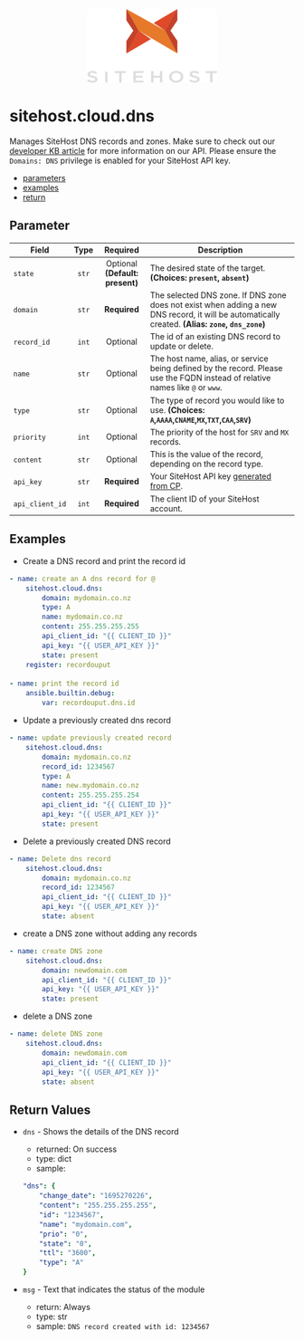 <p align="center">
    <a href="https://sitehost.nz" target="_blank">
        <img src="https://raw.githubusercontent.com/sitehostnz/sitehost_ansible/main/.github/sitehost-logo.svg" alt="SiteHost" height="130">
    </a>
</p>

# sitehost.cloud.dns
Manages SiteHost DNS records and zones. Make sure to check out our [developer KB article](https://kb.sitehost.nz/developers) for more information on our API. Please ensure the `Domains: DNS` privilege is enabled for your SiteHost API key.

- [parameters](#parameter)
- [examples](#examples)
- [return](#return-values)

## Parameter

 Field     | Type | Required | Description                                                                  |
|-----------|------|----------|------------------------------------------------------------------------------|
| `state` | <center>`str`</center> | <center>Optional **(Default: present)**</center> | The desired state of the target.  **(Choices: `present`, `absent`)** |
| `domain` | <center>`str`</center> | <center>**Required**</center> | The selected DNS zone. If DNS zone does not exist when adding a new DNS record, it will be automatically created.  **(Alias: `zone`, `dns_zone`)**  |
| `record_id` | <center>`int`</center> | <center>Optional</center> | The id of an existing DNS record to update or delete. | 
| `name` | <center>`str`</center> | <center>Optional</center> | The host name, alias, or service being defined by the record. Please use the FQDN instead of relative names like `@` or `www`.  |
| `type` | <center>`str`</center> | <center>Optional</center> | The type of record you would like to use. **(Choices: `A`,`AAAA`,`CNAME`,`MX`,`TXT`,`CAA`,`SRV`)**  | 
| `priority` | <center>`int`</center> | <center>Optional</center> | The priority of the host for `SRV` and `MX` records. | 
| `content` | <center>`str`</center> | <center>Optional</center> | This is the value of the record, depending on the record type. |
| `api_key` | <center>`str`</center> | <center>**Required**</center> | Your SiteHost API key [generated from CP](https://kb.sitehost.nz/developers/api#creating-an-api-key). |
| `api_client_id` | <center>`int`</center> | <center>**Required**</center> | The client ID of your SiteHost account. |

## Examples


- Create a DNS record and print the record id
```yml
- name: create an A dns record for @
    sitehost.cloud.dns:
        domain: mydomain.co.nz
        type: A
        name: mydomain.co.nz
        content: 255.255.255.255
        api_client_id: "{{ CLIENT_ID }}"
        api_key: "{{ USER_API_KEY }}"
        state: present
    register: recordouput

- name: print the record id
    ansible.builtin.debug:
        var: recordouput.dns.id
```

- Update a previously created dns record
```yml
- name: update previously created record
    sitehost.cloud.dns:
        domain: mydomain.co.nz
        record_id: 1234567
        type: A
        name: new.mydomain.co.nz
        content: 255.255.255.254
        api_client_id: "{{ CLIENT_ID }}"
        api_key: "{{ USER_API_KEY }}"
        state: present

```
- Delete a previously created DNS record
```yml
- name: Delete dns record
    sitehost.cloud.dns:
        domain: mydomain.co.nz
        record_id: 1234567
        api_client_id: "{{ CLIENT_ID }}"
        api_key: "{{ USER_API_KEY }}"
        state: absent
```
- create a DNS zone without adding any records
```yml
- name: create DNS zone
    sitehost.cloud.dns:
        domain: newdomain.com
        api_client_id: "{{ CLIENT_ID }}"
        api_key: "{{ USER_API_KEY }}"
        state: present
```

- delete a DNS zone
```yml
- name: delete DNS zone
    sitehost.cloud.dns:
        domain: newdomain.com
        api_client_id: "{{ CLIENT_ID }}"
        api_key: "{{ USER_API_KEY }}"
        state: absent
```

## Return Values
- `dns` - Shows the details of the DNS record
    - returned: On success
    - type: dict
    - sample:
    ```yml
    "dns": {
        "change_date": "1695270226",
        "content": "255.255.255.255",
        "id": "1234567",
        "name": "mydomain.com",
        "prio": "0",
        "state": "0",
        "ttl": "3600",
        "type": "A"
    }
    ```


- `msg` - Text that indicates the status of the module
    - return: Always
    - type: str
    - sample: `DNS record created with id: 1234567`



